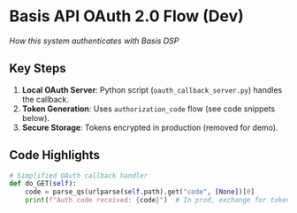 # Basis API OAuth 2.0 Flow (Dev)
*How this system authenticates with Basis DSP*

## Key Steps
1. **Local OAuth Server**: Python script (`oauth_callback_server.py`) handles the callback.
2. **Token Generation**: Uses `authorization_code` flow (see code snippets below).
3. **Secure Storage**: Tokens encrypted in production (removed for demo).

## Code Highlights
```python
# Simplified OAuth callback handler
def do_GET(self):
    code = parse_qs(urlparse(self.path).get("code", [None])[0]
    print(f"Auth code received: {code}")  # In prod, exchange for token